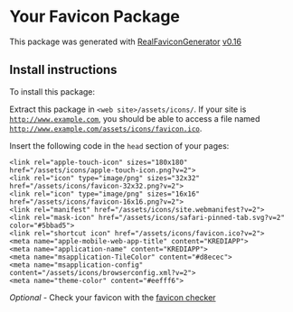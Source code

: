 # Your Favicon Package

This package was generated with [RealFaviconGenerator](https://realfavicongenerator.net/) [v0.16](https://realfavicongenerator.net/change_log#v0.16)

## Install instructions

To install this package:

Extract this package in <code>&lt;web site&gt;/assets/icons/</code>. If your site is <code>http://www.example.com</code>, you should be able to access a file named <code>http://www.example.com/assets/icons/favicon.ico</code>.

Insert the following code in the `head` section of your pages:

    <link rel="apple-touch-icon" sizes="180x180" href="/assets/icons/apple-touch-icon.png?v=2">
    <link rel="icon" type="image/png" sizes="32x32" href="/assets/icons/favicon-32x32.png?v=2">
    <link rel="icon" type="image/png" sizes="16x16" href="/assets/icons/favicon-16x16.png?v=2">
    <link rel="manifest" href="/assets/icons/site.webmanifest?v=2">
    <link rel="mask-icon" href="/assets/icons/safari-pinned-tab.svg?v=2" color="#5bbad5">
    <link rel="shortcut icon" href="/assets/icons/favicon.ico?v=2">
    <meta name="apple-mobile-web-app-title" content="KREDIAPP">
    <meta name="application-name" content="KREDIAPP">
    <meta name="msapplication-TileColor" content="#d8ecec">
    <meta name="msapplication-config" content="/assets/icons/browserconfig.xml?v=2">
    <meta name="theme-color" content="#eefff6">

*Optional* - Check your favicon with the [favicon checker](https://realfavicongenerator.net/favicon_checker)